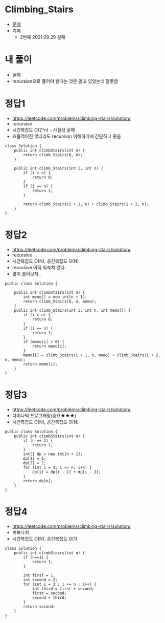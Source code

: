 # Climbing_Stairs
- [문제](https://leetcode.com/problems/climbing-stairs/)
- 기록
    - 2번째 2021.09.29 실패

# 내 풀이
- 실패
- recursion으로 풀어야 한다는 것은 알고 있었는데 잘못함


# 정답1
- https://leetcode.com/problems/climbing-stairs/solution/
- recursive
- 시간복잡도 O(2^n) - 사실상 실패
- 효율적이진 않더라도 recursion 이해하기에 간단하고 좋음
```
class Solution {
    public int climbStairs(int n) {
        return climb_Stairs(0, n);
    }
    
    public int climb_Stairs(int i, int n) {
        if (i > n) {
            return 0;
        }
        if (i == n) {
            return 1;
        }
        
        return climb_Stairs(i + 1, n) + climb_Stairs(i + 2, n);
    }
}
```

# 정답2
- https://leetcode.com/problems/climbing-stairs/solution/
- recursive
- 시간복잡도 O(N), 공간복잡도 O(N)
- recursive 아직 익숙치 않다.
- 많이 풀어보자..
```
public class Solution {

    public int climbStairs(int n) {
        int memo[] = new int[n + 1];
        return climb_Stairs(0, n, memo);
    }
    public int climb_Stairs(int i, int n, int memo[]) {
        if (i > n) {
            return 0;
        }
        if (i == n) {
            return 1;
        }
        if (memo[i] > 0) {
            return memo[i];
        }
        memo[i] = climb_Stairs(i + 1, n, memo) + climb_Stairs(i + 2, n, memo);
        return memo[i];
    }
}
```

# 정답3
- https://leetcode.com/problems/climbing-stairs/solution/
- 다이나믹 프로그래밍(중요★★★)
- 시간복잡도 O(N), 공간복잡도 O(N)
```
public class Solution {
    public int climbStairs(int n) {
        if (n == 1) {
            return 1;
        }
        int[] dp = new int[n + 1];
        dp[1] = 1;
        dp[2] = 2;
        for (int i = 3; i <= n; i++) {
            dp[i] = dp[i - 1] + dp[i - 2];
        }
        return dp[n];
    }
}
```

# 정답4
- https://leetcode.com/problems/climbing-stairs/solution/
- 피보나치
- 시간복잡도 O(N), 공간복잡도 O(1)
```
class Solution {
    public int climbStairs(int n) {
        if (n==1) {
            return 1;
        }
        
        int first = 1;
        int second = 2;
        for (int i = 3 ; i <= n ; i++) {
            int third = first + second;
            first = second;
            second = third;
        }
        return second;
    }
}
```
